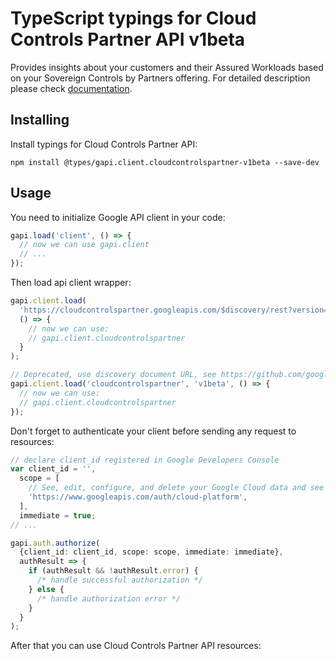 # TypeScript typings for Cloud Controls Partner API v1beta

Provides insights about your customers and their Assured Workloads based on your Sovereign Controls by Partners offering.
For detailed description please check [documentation](https://cloud.google.com/sovereign-controls-by-partners/docs/sovereign-partners/reference/rest).

## Installing

Install typings for Cloud Controls Partner API:

```
npm install @types/gapi.client.cloudcontrolspartner-v1beta --save-dev
```

## Usage

You need to initialize Google API client in your code:

```typescript
gapi.load('client', () => {
  // now we can use gapi.client
  // ...
});
```

Then load api client wrapper:

```typescript
gapi.client.load(
  'https://cloudcontrolspartner.googleapis.com/$discovery/rest?version=v1beta',
  () => {
    // now we can use:
    // gapi.client.cloudcontrolspartner
  }
);
```

```typescript
// Deprecated, use discovery document URL, see https://github.com/google/google-api-javascript-client/blob/master/docs/reference.md#----gapiclientloadname----version----callback--
gapi.client.load('cloudcontrolspartner', 'v1beta', () => {
  // now we can use:
  // gapi.client.cloudcontrolspartner
});
```

Don't forget to authenticate your client before sending any request to resources:

```typescript
// declare client_id registered in Google Developers Console
var client_id = '',
  scope = [
    // See, edit, configure, and delete your Google Cloud data and see the email address for your Google Account.
    'https://www.googleapis.com/auth/cloud-platform',
  ],
  immediate = true;
// ...

gapi.auth.authorize(
  {client_id: client_id, scope: scope, immediate: immediate},
  authResult => {
    if (authResult && !authResult.error) {
      /* handle successful authorization */
    } else {
      /* handle authorization error */
    }
  }
);
```

After that you can use Cloud Controls Partner API resources: <!-- TODO: make this work for multiple namespaces -->

```typescript

```
